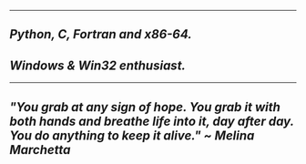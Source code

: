 ---------------
## ***Python, C, Fortran and x86-64.***
## ***Windows & Win32 enthusiast.***
---------------

## *"You grab at any sign of hope. You grab it with both hands and breathe life into it, day after day. You do anything to keep it alive." ~ Melina Marchetta*
